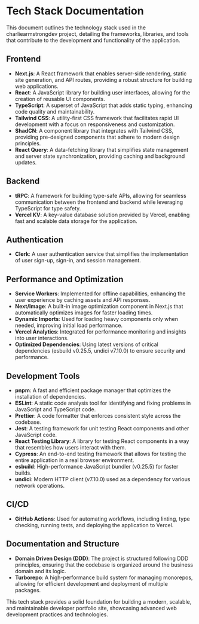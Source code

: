 # Tech Stack Documentation

This document outlines the technology stack used in the charliearmstrongdev project, detailing the frameworks, libraries, and tools that contribute to the development and functionality of the application.

## Frontend

- **Next.js**: A React framework that enables server-side rendering, static site generation, and API routes, providing a robust structure for building web applications.
- **React**: A JavaScript library for building user interfaces, allowing for the creation of reusable UI components.
- **TypeScript**: A superset of JavaScript that adds static typing, enhancing code quality and maintainability.
- **Tailwind CSS**: A utility-first CSS framework that facilitates rapid UI development with a focus on responsiveness and customization.
- **ShadCN**: A component library that integrates with Tailwind CSS, providing pre-designed components that adhere to modern design principles.
- **React Query**: A data-fetching library that simplifies state management and server state synchronization, providing caching and background updates.

## Backend

- **tRPC**: A framework for building type-safe APIs, allowing for seamless communication between the frontend and backend while leveraging TypeScript for type safety.
- **Vercel KV**: A key-value database solution provided by Vercel, enabling fast and scalable data storage for the application.

## Authentication

- **Clerk**: A user authentication service that simplifies the implementation of user sign-up, sign-in, and session management.

## Performance and Optimization

- **Service Workers**: Implemented for offline capabilities, enhancing the user experience by caching assets and API responses.
- **Next/Image**: A built-in image optimization component in Next.js that automatically optimizes images for faster loading times.
- **Dynamic Imports**: Used for loading heavy components only when needed, improving initial load performance.
- **Vercel Analytics**: Integrated for performance monitoring and insights into user interactions.
- **Optimized Dependencies**: Using latest versions of critical dependencies (esbuild v0.25.5, undici v7.10.0) to ensure security and performance.

## Development Tools

- **pnpm**: A fast and efficient package manager that optimizes the installation of dependencies.
- **ESLint**: A static code analysis tool for identifying and fixing problems in JavaScript and TypeScript code.
- **Prettier**: A code formatter that enforces consistent style across the codebase.
- **Jest**: A testing framework for unit testing React components and other JavaScript code.
- **React Testing Library**: A library for testing React components in a way that resembles how users interact with them.
- **Cypress**: An end-to-end testing framework that allows for testing the entire application in a real browser environment.
- **esbuild**: High-performance JavaScript bundler (v0.25.5) for faster builds.
- **undici**: Modern HTTP client (v7.10.0) used as a dependency for various network operations.

## CI/CD

- **GitHub Actions**: Used for automating workflows, including linting, type checking, running tests, and deploying the application to Vercel.

## Documentation and Structure

- **Domain Driven Design (DDD)**: The project is structured following DDD principles, ensuring that the codebase is organized around the business domain and its logic.
- **Turborepo**: A high-performance build system for managing monorepos, allowing for efficient development and deployment of multiple packages.

This tech stack provides a solid foundation for building a modern, scalable, and maintainable developer portfolio site, showcasing advanced web development practices and technologies.